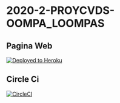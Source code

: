 # 2020-2-PROYCVDS-OOMPA_LOOMPAS
## Pagina Web
[![Deployed to Heroku](https://www.herokucdn.com/deploy/button.png)](https://oompa-loompas.herokuapp.com/faces/paginaWeb.xhtml)

## Circle Ci
[![CircleCI](https://circleci.com/gh/circleci/circleci-docs.svg?style=svg)](https://app.circleci.com/pipelines/github/Juank648/2020-2-PROYCVDS-Oompa-Loompas)



